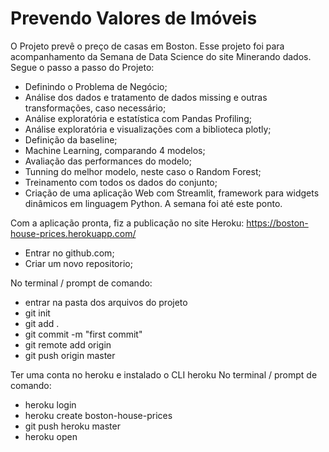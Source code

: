 # Prevendo Valores de Imóveis

O Projeto prevê o preço de casas em Boston. Esse projeto foi para acompanhamento da Semana de Data Science do site Minerando dados.
Segue o passo a passo do Projeto:
- Definindo o Problema de Negócio;
- Análise dos dados e tratamento de dados missing e outras transformações, caso necessário;
- Análise exploratória e estatística com Pandas Profiling;
- Análise exploratória e visualizações com a biblioteca plotly;
- Definição da baseline;
- Machine Learning, comparando 4 modelos;
- Avaliação das performances do modelo;
- Tunning do melhor modelo, neste caso o Random Forest;
- Treinamento com todos os dados do conjunto;
- Criação de uma aplicação Web com Streamlit, framework para widgets dinâmicos em linguagem Python.
A semana foi até este ponto.

Com a aplicação pronta, fiz a publicação no site Heroku: https://boston-house-prices.herokuapp.com/
- Entrar no github.com;
- Criar um novo repositorio;

No terminal / prompt de comando:
- entrar na pasta dos arquivos do projeto
- git init
- git add .
- git commit -m "first commit"
- git remote add origin <caminho do seu repositorio criado no github>
- git push origin master

Ter uma conta no heroku e instalado o CLI heroku
No terminal / prompt de comando:
- heroku login
- heroku create boston-house-prices
- git push heroku master
- heroku open
